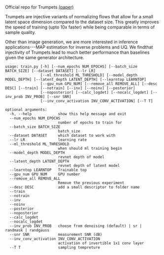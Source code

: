 Official repo for Trumpets [(paper)](https://arxiv.org/abs/2102.10461)

Trumpets are injective variants of normalizing flows that allow for a small latent space dimension compared to the dataset size. This greatly improves the speed of training (upto 10x faster) while being comparable in terms of sample quality.

Other than image generation, we are more interested in inference applications---MAP estimation for inverse problems and UQ. We findthat injectivity of Trumpets lead to much better performance than baselines given the same generator architecture.

```
usage: train.py [-h] [--num_epochs NUM_EPOCHS] [--batch_size BATCH_SIZE] [--dataset DATASET] [--lr LR]
                [--ml_threshold ML_THRESHOLD] [--model_depth MODEL_DEPTH] [--latent_depth LATENT_DEPTH] [--learntop LEARNTOP]
                [--gpu_num GPU_NUM] [--remove_all REMOVE_ALL] [--desc DESC] [--train] [--notrain] [--inv] [--noinv] [--posterior]
                [--noposterior] [--calc_logdet] [--nocalc_logdet] [--inv_prob INV_PROB] [--snr SNR]
                [--inv_conv_activation INV_CONV_ACTIVATION] [--T T]

optional arguments:
  -h, --help            show this help message and exit
  --num_epochs NUM_EPOCHS
                        number of epochs to train for
  --batch_size BATCH_SIZE
                        batch_size
  --dataset DATASET     which dataset to work with
  --lr LR               learning rate
  --ml_threshold ML_THRESHOLD
                        when should ml training begin
  --model_depth MODEL_DEPTH
                        revnet depth of model
  --latent_depth LATENT_DEPTH
                        revnet depth of latent model
  --learntop LEARNTOP   Trainable top
  --gpu_num GPU_NUM     GPU number
  --remove_all REMOVE_ALL
                        Remove the previous experiment
  --desc DESC           add a small descriptor to folder name
  --train
  --notrain
  --inv
  --noinv
  --posterior
  --noposterior
  --calc_logdet
  --nocalc_logdet
  --inv_prob INV_PROB   choose from denoising (default) | sr | randmask | randgauss
  --snr SNR             measurement SNR (dB)
  --inv_conv_activation INV_CONV_ACTIVATION
                        activation of invertible 1x1 conv layer
  --T T                 sampling tempreture

```
